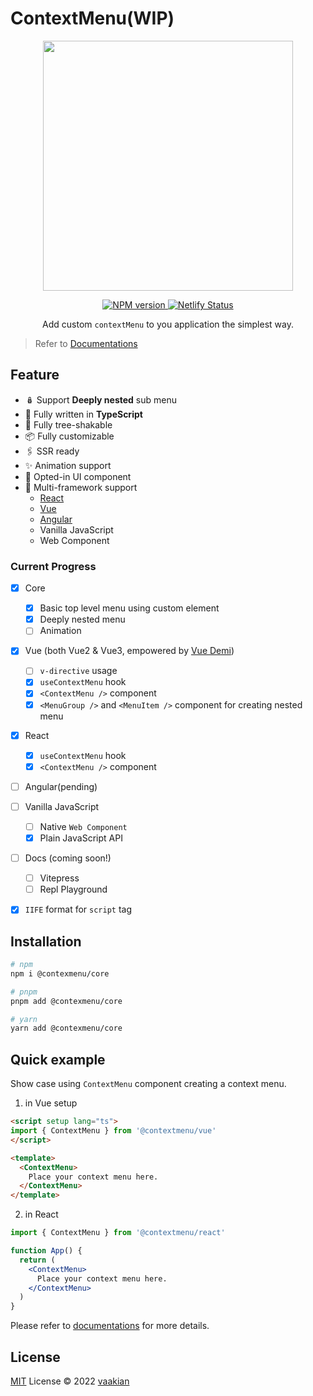# ContextMenu(WIP)

<p align="center">
  <a href="https://contextmenu.netlify.app/"><img width="400" src="https://developer.apple.com/design/human-interface-guidelines/images/intro/components/context-menu-intro.png" /></a>
</p>

<p align="center">
  <a href="https://www.npmjs.com/package/@contextmenu/core">
    <img src="https://img.shields.io/npm/v/@contextmenu/core?color=a1b858&label=npm" alt="NPM version" />
  </a>
  <a href="https://contextmenu.netlify.app/">
    <img src="https://api.netlify.com/api/v1/badges/c6bd4317-b303-4dcf-b87a-69a548b121d8/deploy-status" alt="Netlify Status" />
  </a>
</p>

<p align="center">Add custom <code>contextMenu</code> to you application the simplest way.</p>

> Refer to [Documentations](https://contextmenu.netlify.app/)


## Feature
- 🪆 Support **Deeply nested** sub menu
- 💪 Fully written in **TypeScript**
- 🎄 Fully tree-shakable
- 📦 Fully customizable
- 🖇 SSR ready
- ✨ Animation support
- 🎨 Opted-in UI component
- 🔨 Multi-framework support
  - [React](https://reactjs.org/)
  - [Vue](https://vuejs.org/)
  - [Angular](https://angularjs.org/)
  - Vanilla JavaScript
  - Web Component

### Current Progress
- [x] Core
  - [x] Basic top level menu using custom element
  - [x] Deeply nested menu
  - [ ] Animation

- [x] Vue (both Vue2 & Vue3, empowered by [Vue Demi](https://github.com/vueuse/vue-demi))
  - [ ] `v-directive` usage
  - [x] `useContextMenu` hook
  - [x] `<ContextMenu />` component
  - [x] `<MenuGroup />` and `<MenuItem />` component for creating nested menu

- [x] React
  - [x] `useContextMenu` hook
  - [x] `<ContextMenu />` component

- [ ] Angular(pending)

- [ ] Vanilla JavaScript
  - [ ] Native `Web Component`
  - [x] Plain JavaScript API

- [ ] Docs (coming soon!)
  - [ ] Vitepress
  - [ ] Repl Playground

- [x] `IIFE` format for `script` tag

## Installation

```bash
# npm
npm i @contexmenu/core

# pnpm
pnpm add @contexmenu/core

# yarn
yarn add @contexmenu/core
```

## Quick example
Show case using `ContextMenu` component creating a context menu.

1. in Vue setup
```html
<script setup lang="ts">
import { ContextMenu } from '@contextmenu/vue'
</script>

<template>
  <ContextMenu>
    Place your context menu here.
  </ContextMenu>
</template>
```

2. in React
```jsx
import { ContextMenu } from '@contextmenu/react'

function App() {
  return (
    <ContextMenu>
      Place your context menu here.
    </ContextMenu>
  )
}
```

Please refer to [documentations](https://contextmenu.netlify.app/) for more details.

## License

[MIT](./LICENSE) License © 2022 [vaakian](https://github.com/vaakian)

